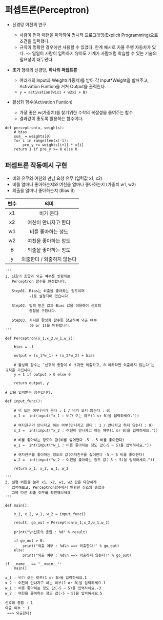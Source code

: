 # 퍼셉트론(Perceptron)

- 신경망 이전의 연구
    - 사람이 먼저 패턴을 파악하여 명시적 프로그래밍(Explicit Programming)으로 조건을 입력했다.
    - 규칙이 명확한 경우에만 사용할 수 있었다. 한계 예시로 자율 주행 자동차가 있다. -> 일일이 사람이 입력하지 않아도 기계가 사람처럼 학습할 수 있는 기술의 필요성이 대두됐다.

- **초기** 형태의 신경망, **하나의 퍼셉트론**
    - 여러개의 Input과 Weight(가중치)를 받아 각 Input*Weight을 합쳐주고, Activation Funtion을 거쳐 Output을 출력한다.
    - `y = activation(w1x1 + w2x2 + B)`

- 활성화 함수(Activation Funtion)
    - 가장 좋은 w(가중치)를 찾기위한 수학의 복잡성을 줄여주는 함수
    - 결과값이 좋도록 활용하는 함수이다.
```
def perceptron(x, weights):
    # bias
    sum_ = weights[0]
    for i in range(len(x)-1):
        pre_y += weights[i+1] * x[i]
    return 1 if pre_y >= 0 else 0
```

## 퍼셉트론 작동예시 구현

- 비의 유무와 여친의 만남 요청 유무 (입력값 x1, x2)
- 비를 얼마나 좋아하는지와 여친을 얼마나 좋아하는지 (가중치 w1, w2)
- 외출을 얼마나 좋아하는지 (Bias B)

| 변수 | 의미 |
|:---:|:---:|
| x1 | 비가 온다 |
| x2 | 여친이 만나자고 한다 |
| w1 | 비를 좋아하는 정도 |
| w2 | 여친을 좋아하는 정도 |
| B | 외출을 좋아하는 정도 |
| y | 외출한다 / 외출하지 않는다 |

```
'''
1. 신호의 총합과 외출 여부를 반환하는 
   Perceptron 함수를 완성합니다.

   Step01. Bias는 외출을 좋아하는 정도이며
           -1로 설정되어 있습니다.
   
   Step02. 입력 받은 값과 Bias 값을 이용하여 신호의
           총합을 구합니다.
           
   Step03. 지시한 활성화 함수를 참고하여 외출 여부
           (0 or 1)를 반환합니다.
'''

def Perceptron(x_1,x_2,w_1,w_2):
    
    bias = -1
    
    output = (x_1*w_1) + (x_2*w_2) + bias
    
    # 활성화 함수는 ‘신호의 총합이 0 초과면 외출하고, 0 이하라면 외출하지 않는다‘는 규칙을 가집니다.
    y = 1 if output > 0 else 0
    
    return output, y

# 값을 입력받는 함수입니다.

def input_func():
    
    # 비 오는 여부(비가 온다 : 1 / 비가 오지 않는다 : 0)
    x_1 =  int(input("x_1 : 비가 오는 여부(1 or 0)을 입력하세요."))
    
    # 여자친구가 만나자고 하는 여부(만나자고 한다 : 1 / 만나자고 하지 않는다 : 0)
    x_2 =  int(input("x_2 : 여친이 만나자고 하는 여부(1 or 0)을 입력하세요."))
    
    # 비를 좋아하는 정도의 값(비를 싫어한다 -5 ~ 5 비를 좋아한다)
    w_1 =  int(input("w_1 : 비를 좋아하는 정도 값(-5 ~ 5)을 입력하세요."))
    
    # 여자친구를 좋아하는 정도의 값(여자친구를 싫어한다 -5 ~ 5 비를 좋아한다)
    w_2 =  int(input("w_2 : 여친을 좋아하는 정도 값(-5 ~ 5)을 입력하세요."))
    
    return x_1, x_2, w_1, w_2
    
'''
2. 실행 버튼을 눌러 x1, x2, w1, w2 값을 다양하게
   입력해보고, Perceptron함수에서 반환한 신호의 총합과
   그에 따른 외출 여부를 확인해보세요
'''
    
def main():
    
    x_1, x_2, w_1, w_2 = input_func()
    
    result, go_out = Perceptron(x_1,x_2,w_1,w_2)
    
    print("\n신호의 총합 : %d" % result)
    
    if go_out > 0:
        print("외출 여부 : %d\n ==> 외출한다!" % go_out)
    else:
        print("외출 여부 : %d\n ==> 외출하지 않는다!" % go_out)
    
if __name__ == "__main__":
    main()
```

```
x_1 : 비가 오는 여부(1 or 0)을 입력하세요.1
x_2 : 여친이 만나자고 하는 여부(1 or 0)을 입력하세요.1
w_1 : 비를 좋아하는 정도 값(-5 ~ 5)을 입력하세요.-3
w_2 : 여친을 좋아하는 정도 값(-5 ~ 5)을 입력하세요.5

신호의 총합 : 1
외출 여부 : 1
 ==> 외출한다!
```
